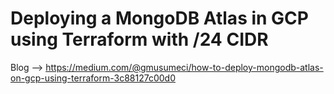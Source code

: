 # Deploying a MongoDB Atlas in GCP using Terraform with /24 CIDR

Blog --> https://medium.com/@gmusumeci/how-to-deploy-mongodb-atlas-on-gcp-using-terraform-3c88127c00d0

